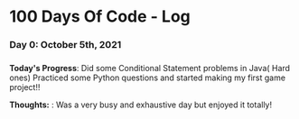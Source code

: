 # 100 Days Of Code - Log

### Day 0: October 5th, 2021 
#####

**Today's Progress**: Did some Conditional Statement problems in Java( Hard ones)
Practiced some Python questions and started making my first game project!!

**Thoughts:** : Was a very busy and exhaustive day but enjoyed it totally!


